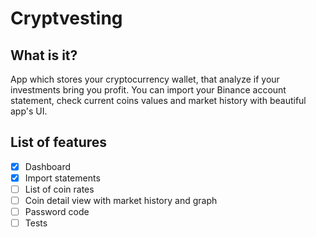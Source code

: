 # Cryptvesting

## What is it?
App which stores your cryptocurrency wallet, that analyze if your investments bring you profit. You can import your Binance account statement, check current coins values and market history with beautiful app's UI.

## List of features

- [x] Dashboard
- [x] Import statements
- [ ] List of coin rates
- [ ] Coin detail view with market history and graph
- [ ] Password code
- [ ] Tests
